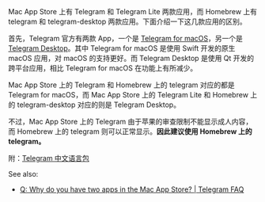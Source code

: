 Mac App Store 上有 Telegram 和 Telegram Lite 两款应用，而 Homebrew 上有 telegram 和 telegram-desktop 两款应用。下面介绍一下这几款应用的区别。

首先，Telegram 官方有两款 App，一个是 [Telegram for macOS](https://macos.telegram.org/)，另一个是 [Telegram Desktop](https://desktop.telegram.org/)。其中 Telegram for macOS 是使用 Swift 开发的原生 macOS 应用，对 macOS 的支持更好。而 Telegram Desktop 是使用 Qt 开发的跨平台应用，相比 Telegram for macOS 在功能上有所减少。

Mac App Store 上的 Telegram 和 Homebrew 上的 telegram 对应的都是 Telegram for macOS，而 Mac App Store 上的 Telegram Lite 和 Homebrew 上的 telegram-desktop 对应的则是 Telegram Desktop。

不过，Mac App Store 上的 Telegram 由于苹果的审查限制不能显示成人内容，而 Homebrew 上的 telegram 则可以正常显示。**因此建议使用 Homebrew 上的 telegram。**

附：[Telegram 中文语言包](https://t.me/setlanguage/zh-hans-beta
)

See also:

- [Q: Why do you have two apps in the Mac App Store? | Telegram FAQ](https://telegram.org/faq#q-why-do-you-have-two-apps-in-the-mac-app-store)